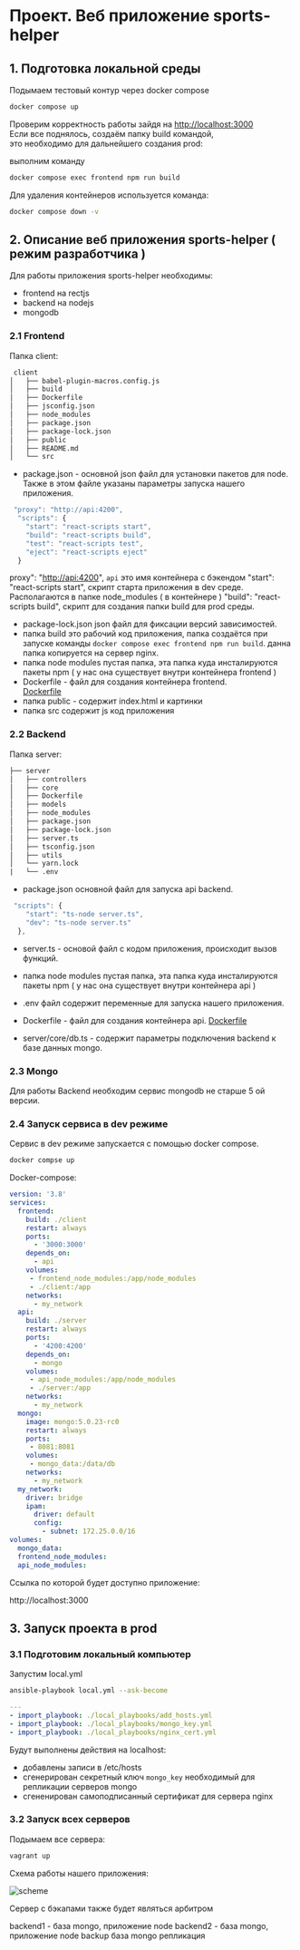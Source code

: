 # Проект. Веб приложение sports-helper

## 1. Подготовка локальной среды

Подымаем тестовый контур через docker compose

```bash
docker compose up
```

Проверим корректность работы зайдя на <http://localhost:3000>  
Если все поднялось, создаём папку build командой,  
это необходимо для дальнейшего создания prod:  

выполним команду

```bash
docker compose exec frontend npm run build
```

Для удаления контейнеров используется команда:  

```bash
docker compose down -v
```

## 2. Описание веб приложения sports-helper ( режим разработчика )

Для работы приложения sports-helper необходимы:

- frontend на rectjs
- backend на nodejs
- mongodb

### 2.1 Frontend

Папка client:

```txt
 client
│   ├── babel-plugin-macros.config.js
│   ├── build
│   ├── Dockerfile
│   ├── jsconfig.json
│   ├── node_modules
│   ├── package.json
│   ├── package-lock.json
│   ├── public
│   ├── README.md
│   └── src
```

- package.json - основной json файл для установки пакетов для node. Также в этом файле указаны параметры запуска нашего приложения.

```js
 "proxy": "http://api:4200",
  "scripts": {
    "start": "react-scripts start",
    "build": "react-scripts build",
    "test": "react-scripts test",
    "eject": "react-scripts eject"
  }
```

proxy": "<http://api:4200>", `api` это имя контейнера с бэкендом
"start": "react-scripts start", скрипт старта приложения в dev среде. Располагаются в папке node_modules ( в контейнере )
"build": "react-scripts build", скрипт для создания папки build для prod среды.

- package-lock.json json файл для фиксации версий зависимостей.
- папка build это рабочий код приложения, папка создаётся при запуске команды `docker compose exec frontend npm run build`.
  данна папка копируется на сервер nginx.
- папка node modules пустая папка, эта папка куда инсталируются пакеты npm ( у нас она существует внутри контейнера frontend )
- Dockerfile - файл для создания контейнера frontend.  
 [Dockerfile](./client/Dockerfile)
- папка public - содержит index.html и картинки
- папка src содержит js код приложения

### 2.2 Backend

Папка server:

```txt
├── server
│   ├── controllers
│   ├── core
│   ├── Dockerfile
│   ├── models
│   ├── node_modules
│   ├── package.json
│   ├── package-lock.json
│   ├── server.ts
│   ├── tsconfig.json
│   ├── utils
│   └── yarn.lock
|   └── .env
```

- package.json основной файл для запуска api backend.

```js
 "scripts": {
    "start": "ts-node server.ts",
    "dev": "ts-node server.ts"
  },
```

- server.ts - основой файл с кодом приложения, происходит вызов функций.
- папка node modules пустая папка, эта папка куда инсталируются пакеты npm ( у нас она существует внутри контейнера api )
- .env файл содержит переменные для запуска нашего приложения.
- Dockerfile - файл для создания контейнера api.
   [Dockerfile](./server/Dockerfile)

- server/core/db.ts - содержит параметры подключения backend к базе данных mongo.

### 2.3 Mongo

Для работы Backend необходим сервис mongodb не старше 5 ой версии.

### 2.4 Запуск сервиса в dev режиме

Сервис в dev режиме запускается с помощью docker compose.

```bash
docker compse up
```

Docker-compose:

```yml
version: '3.8'
services:
  frontend:
    build: ./client
    restart: always
    ports:
      - '3000:3000'
    depends_on:
      - api
    volumes:
     - frontend_node_modules:/app/node_modules
     - ./client:/app
    networks:
      - my_network
  api:
    build: ./server
    restart: always
    ports:
      - '4200:4200'
    depends_on:
      - mongo
    volumes:
     - api_node_modules:/app/node_modules
     - ./server:/app
    networks:
      - my_network
  mongo:
    image: mongo:5.0.23-rc0
    restart: always
    ports:
     - 8081:8081
    volumes:
     - mongo_data:/data/db
    networks:
      - my_network
  my_network:
    driver: bridge
    ipam:
      driver: default
      config:
        - subnet: 172.25.0.0/16        
volumes:
  mongo_data:
  frontend_node_modules:  
  api_node_modules:
```

Ссылка по которой будет доступно приложение:

http://localhost:3000

## 3. Запуск проекта в prod

### 3.1 Подготовим локальный компьютер

Запустим local.yml

```bash
ansible-playbook local.yml --ask-become
```

```yml
---
- import_playbook: ./local_playbooks/add_hosts.yml 
- import_playbook: ./local_playbooks/mongo_key.yml 
- import_playbook: ./local_playbooks/nginx_cert.yml
```

Будут выполнены действия на localhost:

- добавлены записи  в  /etc/hosts
- сгенерирован секретный ключ `mongo_key` необходимый для репликации серверов mongo
- сгененирован самоподписанный сертификат для сервера nginx

### 3.2 Запуск всех серверов

Подымаем все сервера:

```ruby
vagrant up
```

Схема работы нашего приложения:

![scheme](images/scheme.png)

Сервер с бэкапами также будет являться арбитром

backend1 - база mongo, приложение node
backend2 - база mongo, приложение node
backup база mongo репликация

